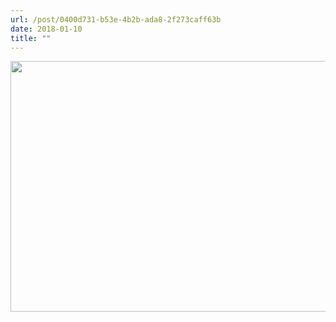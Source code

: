 ```yaml
---
url: /post/0400d731-b53e-4b2b-ada8-2f273caff63b
date: 2018-01-10
title: ""
---
```


<img class="img-fluid" img src="/0ec0d44642.jpg" width="600" height="401" />